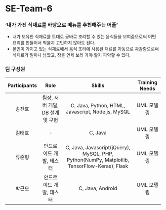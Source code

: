 # SE-Team-6

### ‘내가 가진 식재료를 바탕으로 메뉴를 추천해주는 어플’
- 내가 보유한 식재료를 토대로 곧바로 조리할 수 있는 음식들을 보여줌으로써 어떤 요리를 만들어서 먹을지 고민하지 않아도 된다.
- 본인이 가지고 있는 식재료에서 음식 조리에 사용된 재료를 자동으로 차감함으로써 식재료가 얼마나 남았고, 장을 언제 보러 가야 할지 파악할 수 있다.

### 팀 구성원
| Participants | Role | Skills | Training Needs |
|:------------:|:----:|:------:|:--------------:|
| 송진호 | 팀장, 서버 개발, DB 설계 및 구현 | C, Java, Python, HTML, Javascript, Node.js, MySQL | UML 모델링 |
| 김태호 | - | C, Java | UML 모델링 |
| 류준형 | 안드로이드 개발, 테스터 | C, Java, Javascript(jQuery), MySQL, PHP, Python(NumPy, Matplotlib, TensorFlow-Keras), Flask | UML 모델링 |
| 박근모 | 안드로이드 개발, 테스터| C, Java, Android | UML 모델링 |
